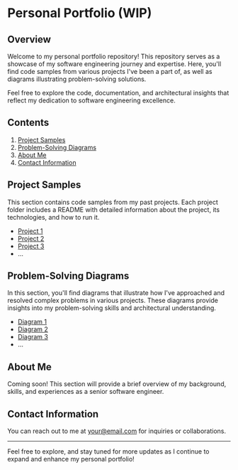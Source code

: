 # Personal Portfolio (WIP)

## Overview

Welcome to my personal portfolio repository! This repository serves as a showcase of my software engineering journey and expertise. Here, you'll find code samples from various projects I've been a part of, as well as diagrams illustrating problem-solving solutions.

Feel free to explore the code, documentation, and architectural insights that reflect my dedication to software engineering excellence.

## Contents

1. [Project Samples](#project-samples)
2. [Problem-Solving Diagrams](#problem-solving-diagrams)
3. [About Me](#about-me)
4. [Contact Information](#contact-information)

## Project Samples

This section contains code samples from my past projects. Each project folder includes a README with detailed information about the project, its technologies, and how to run it.

- [Project 1](/project-1)
- [Project 2](/project-2)
- [Project 3](/project-3)
- ...

## Problem-Solving Diagrams

In this section, you'll find diagrams that illustrate how I've approached and resolved complex problems in various projects. These diagrams provide insights into my problem-solving skills and architectural understanding.

- [Diagram 1](/diagram-1)
- [Diagram 2](/diagram-2)
- [Diagram 3](/diagram-3)
- ...

## About Me

Coming soon! This section will provide a brief overview of my background, skills, and experiences as a senior software engineer.

## Contact Information

You can reach out to me at [your@email.com](mailto:your@email.com) for inquiries or collaborations.

---

Feel free to explore, and stay tuned for more updates as I continue to expand and enhance my personal portfolio!
